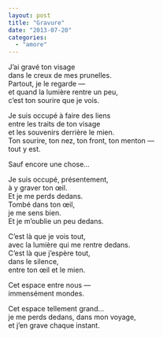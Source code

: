 ```yaml
---
layout: post
title: "Gravure"
date: "2013-07-20"
categories:
  - "amore"
---
```


J’ai gravé ton visage  
dans le creux de mes prunelles.  
Partout, je le regarde —  
et quand la lumière rentre un peu,  
c’est ton sourire que je vois.  

Je suis occupé à faire des liens  
entre les traits de ton visage  
et les souvenirs derrière le mien.  
Ton sourire, ton nez, ton front, ton menton —  
tout y est.  

Sauf encore une chose…  

Je suis occupé, présentement,  
à y graver ton œil.  
Et je me perds dedans.  
Tombé dans ton œil,  
je me sens bien.  
Et je m’oublie un peu dedans.  

C’est là que je vois tout,  
avec la lumière qui me rentre dedans.  
C’est là que j’espère tout,  
dans le silence,  
entre ton œil et le mien.  

Cet espace entre nous —  
immensément mondes.  

Cet espace tellement grand…  
je me perds dedans, dans mon voyage,  
et j’en grave chaque instant.  
